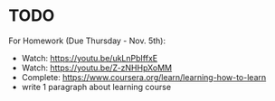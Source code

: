 # TODO

For Homework (Due Thursday - Nov. 5th):
* Watch: https://youtu.be/ukLnPbIffxE
* Watch: https://youtu.be/Z-zNHHpXoMM
* Complete: https://www.coursera.org/learn/learning-how-to-learn
* write 1 paragraph about learning course

